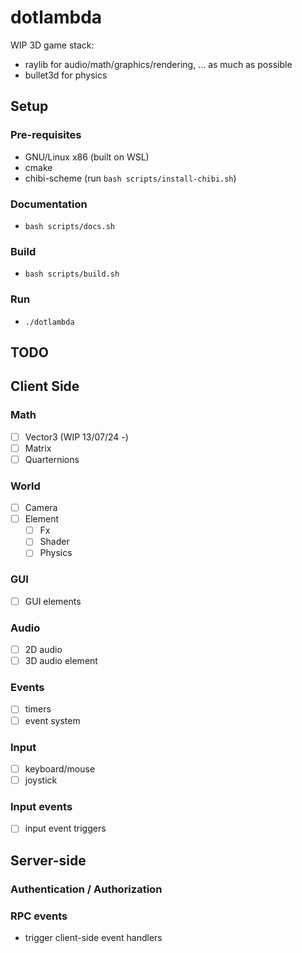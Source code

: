 # dotlambda

WIP 3D game stack:
- raylib for audio/math/graphics/rendering, ... as much as possible
- bullet3d for physics
<!-- - R7RS scheme for scripting (postponed) -->

## Setup
### Pre-requisites
- GNU/Linux x86 (built on WSL)
- cmake
- chibi-scheme (run `bash scripts/install-chibi.sh`)
<!-- - Raylib dependencies (https://github.com/raysan5/raylib/wiki/Working-on-GNU-Linux#install-required-libraries)
- Raylib (run `bash scripts/install-raylib.sh`) -->

### Documentation
- `bash scripts/docs.sh`

### Build
- `bash scripts/build.sh`

### Run
- `./dotlambda`

## TODO
## Client Side
<!-- - [x] scripting API (proof of concept but too early yet) -->
### Math
- [ ] Vector3 (WIP 13/07/24 -)
- [ ] Matrix
- [ ] Quarternions
### World
- [ ] Camera
- [ ] Element
    - [ ] Fx
    - [ ] Shader
    - [ ] Physics
### GUI
- [ ] GUI elements
### Audio
- [ ] 2D audio
- [ ] 3D audio element
### Events
- [ ] timers
- [ ] event system
### Input
- [ ] keyboard/mouse
- [ ] joystick
### Input events
- [ ] input event triggers

## Server-side
### Authentication / Authorization
### RPC events
- trigger client-side event handlers
